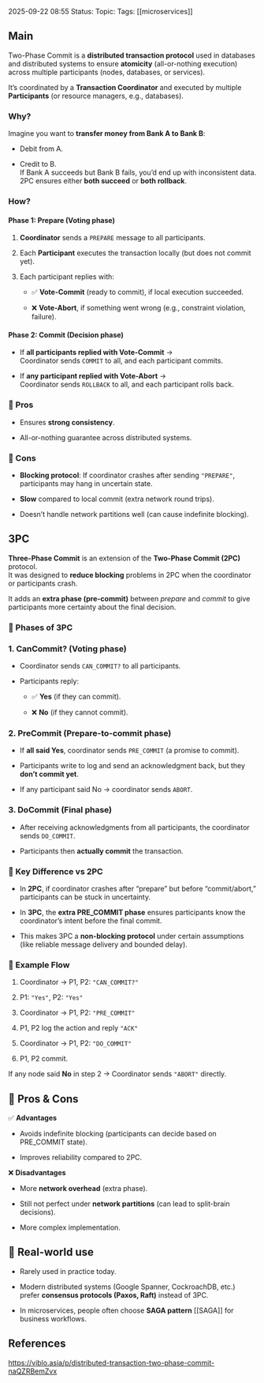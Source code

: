 2025-09-22 08:55
Status: 
Topic: 
Tags: [[microservices]] 
## Main

Two-Phase Commit is a **distributed transaction protocol** used in databases and distributed systems to ensure **atomicity** (all-or-nothing execution) across multiple participants (nodes, databases, or services).

It’s coordinated by a **Transaction Coordinator** and executed by multiple **Participants** (or resource managers, e.g., databases).


### Why? 
Imagine you want to **transfer money from Bank A to Bank B**:

- Debit from A.
    
- Credit to B.  
    If Bank A succeeds but Bank B fails, you’d end up with inconsistent data.  
    2PC ensures either **both succeed** or **both rollback**.


### How? 
#### **Phase 1: Prepare (Voting phase)**

1. **Coordinator** sends a `PREPARE` message to all participants.
    
2. Each **Participant** executes the transaction locally (but does not commit yet).
    
3. Each participant replies with:
    
    - ✅ **Vote-Commit** (ready to commit), if local execution succeeded.
        
    - ❌ **Vote-Abort**, if something went wrong (e.g., constraint violation, failure).
        

#### **Phase 2: Commit (Decision phase)**

- If **all participants replied with Vote-Commit** →  
    Coordinator sends `COMMIT` to all, and each participant commits.
    
- If **any participant replied with Vote-Abort** →  
    Coordinator sends `ROLLBACK` to all, and each participant rolls back.

### 📌 Pros

- Ensures **strong consistency**.
    
- All-or-nothing guarantee across distributed systems.
    

### 📌 Cons

- **Blocking protocol**: If coordinator crashes after sending `"PREPARE"`, participants may hang in uncertain state.
    
- **Slow** compared to local commit (extra network round trips).
    
- Doesn’t handle network partitions well (can cause indefinite blocking).



## 3PC
**Three-Phase Commit** is an extension of the **Two-Phase Commit (2PC)** protocol.  
It was designed to **reduce blocking** problems in 2PC when the coordinator or participants crash.

It adds an **extra phase (pre-commit)** between _prepare_ and _commit_ to give participants more certainty about the final decision.

### 📌 Phases of 3PC

### **1. CanCommit? (Voting phase)**

- Coordinator sends `CAN_COMMIT?` to all participants.
    
- Participants reply:
    
    - ✅ **Yes** (if they can commit).
        
    - ❌ **No** (if they cannot commit).
        

### **2. PreCommit (Prepare-to-commit phase)**

- If **all said Yes**, coordinator sends `PRE_COMMIT` (a promise to commit).
    
- Participants write to log and send an acknowledgment back, but they **don’t commit yet**.
    
- If any participant said No → coordinator sends `ABORT`.
    

### **3. DoCommit (Final phase)**

- After receiving acknowledgments from all participants, the coordinator sends `DO_COMMIT`.
    
- Participants then **actually commit** the transaction.


### 📌 Key Difference vs 2PC

- In **2PC**, if coordinator crashes after “prepare” but before “commit/abort,” participants can be stuck in uncertainty.
    
- In **3PC**, the **extra PRE_COMMIT phase** ensures participants know the coordinator’s intent before the final commit.
    
- This makes 3PC a **non-blocking protocol** under certain assumptions (like reliable message delivery and bounded delay).


### 📌 Example Flow

1. Coordinator → P1, P2: `"CAN_COMMIT?"`
    
2. P1: `"Yes"`, P2: `"Yes"`
    
3. Coordinator → P1, P2: `"PRE_COMMIT"`
    
4. P1, P2 log the action and reply `"ACK"`
    
5. Coordinator → P1, P2: `"DO_COMMIT"`
    
6. P1, P2 commit.
    

If any node said **No** in step 2 → Coordinator sends `"ABORT"` directly.


## 📌 Pros & Cons

✅ **Advantages**

- Avoids indefinite blocking (participants can decide based on PRE_COMMIT state).
    
- Improves reliability compared to 2PC.
    

❌ **Disadvantages**

- More **network overhead** (extra phase).
    
- Still not perfect under **network partitions** (can lead to split-brain decisions).
    
- More complex implementation.


## 📌 Real-world use

- Rarely used in practice today.
    
- Modern distributed systems (Google Spanner, CockroachDB, etc.) prefer **consensus protocols (Paxos, Raft)** instead of 3PC.
    
- In microservices, people often choose **SAGA pattern** [[SAGA]] for business workflows.



## References

https://viblo.asia/p/distributed-transaction-two-phase-commit-naQZRBemZvx